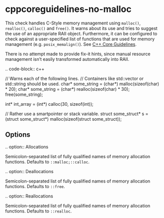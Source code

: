 cppcoreguidelines-no-malloc
===========================

This check handles C-Style memory management using `malloc()`,
`realloc()`, `calloc()` and `free()`. It warns about its use and tries
to suggest the use of an appropriate RAII object. Furthermore, it can be
configured to check against a user-specified list of functions that are
used for memory management (e.g. `posix_memalign()`). See
[C++ Core Guidelines](https://github.com/isocpp/CppCoreGuidelines/blob/master/CppCoreGuidelines.md#Rr-mallocfree).

There is no attempt made to provide fix-it hints, since manual resource
management isn’t easily transformed automatically into RAII.

.. code-block:: c++

// Warns each of the following lines. // Containers like std::vector or
std::string should be used. char\* some\_string = (char*)
malloc(sizeof(char) * 20); char\* some\_string = (char*)
realloc(sizeof(char) * 30); free(some\_string);

int\* int\_array = (int\*) calloc(30, sizeof(int));

// Rather use a smartpointer or stack variable. struct some\_struct\* s
= (struct some\_struct\*) malloc(sizeof(struct some\_struct));

Options
-------

.. option:: Allocations

Semicolon-separated list of fully qualified names of memory allocation
functions. Defaults to `::malloc;::calloc`.

.. option:: Deallocations

Semicolon-separated list of fully qualified names of memory allocation
functions. Defaults to `::free`.

.. option:: Reallocations

Semicolon-separated list of fully qualified names of memory allocation
functions. Defaults to `::realloc`.

